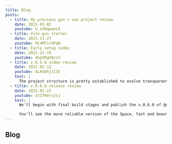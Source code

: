 ```yaml
---
title: Blog
posts:
  - title: My previous gun + vue project review
    date: 2021-03-02
    youtube: U_sX0qwaeLk
  - title: Vite-gun starter
    date: 2021-11-27
    youtube: HC4MfirOPq0
  - title: Early setup video
    date: 2021-21-19
    youtube: 4hpVRgVQvsY
  - title: v.0.5.0 video review
    date: 2021-01-12
    youtube: ALKkBhj1IIE
    text: |
      The project structure is pretty established to evolve transparently
  - title: v.0.6.0 release review
    date: 2021-01-22
    youtube: oTZ7HVrxjLs
    text: |
      We'll begin with final build stages and publish the v.0.6.0 of @gun-vue project. Then there's a review of some new and updated features of the app and all the layers. We got Stability +10 and great ui design improvements since v.0.5.0. I've added full zip-file support meaning you can upload and download zip-files with you posts and the app will easily handle them client-side. 

      You'll see the more reliable version of the Space, fast and beautiful Feeds and some Users browsing experience. I try to make everything  as modular as I can, so you can imagine how you could combine all these blocks to create some fun p2p web-apps yourself. This power is just one import away!
---
```


## Blog

<Blog :posts="$frontmatter.posts" />
